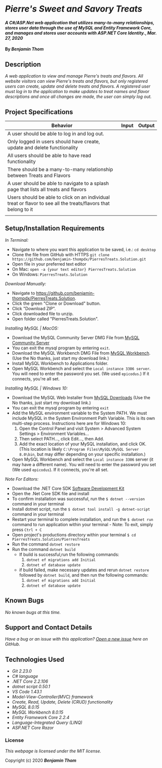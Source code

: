 # _Pierre's Sweet and Savory Treats_

#### _A C#/ASP.Net web application that utilizes many-to-many relationships, stores user data through the use of MySQL and Entity Framework Core, and manages and stores user accounts with ASP.NET Core Identity._, _Mar. 27, 2020_

#### By **_Benjamin Thom_**

## Description

_A web application to view and manage Pierre's treats and flavors. All website visitors can view Pierre's treats and flavors, but only registered users can create, update and delete treats and flavors. A registered user must log in to the application to make updates to treat names and flavor descriptions and once all changes are made, the user can simply log out._

## Project Specifications

| Behavior | Input | Output |
|---|:---:|:---:|
|A user should be able to log in and log out.|||
|Only logged in users should have create, update and delete functionality|||
|All users should be able to have read functionality|||
|There should be a many-to-many relationship between Treats and Flavors|||
|A user should be able to navigate to a splash page that lists all treats and flavors|||
|Users should be able to click on an individual treat or flavor to see all the treats/flavors that belong to it|||
||||

## Setup/Installation Requirements

_In Terminal:_

* Navigate to where you want this application to be saved, i.e.:
```cd desktop```
* Clone the file from GitHub with HTTPS
```git clone https://github.com/benjamin-thompdx/PierresTreats.Solution.git```
* Open file in your preferred text editor
* On Mac: ```open -a {your text editor} PierresTreats.Solution```
* On Windows: ```PierresTreats.Solution```

_Download Manually:_

* Navigate to https://github.com/benjamin-thompdx/PierresTreats.Solution.
* Click the green "Clone or Download" button.
* Click "Download ZIP".
* Click downloaded file to unzip.
* Open folder called "PierresTreats.Solution".

_Installing MySQL | MacOS:_

* Download the MySQL Community Server DMG File from [MySQL Community Server](https://dev.mysql.com/downloads/file/?id=484914)
* You can exit the mysql program by entering ```exit```.
* Download the MySQL Workbench DMG File from [MySQL Workbench](https://dev.mysql.com/downloads/file/?id=484391). (Use the No thanks, just start my download link.)
* Install MySQL Workbench to Applications folder.
* Open MySQL Workbench and select the ```Local instance 3306 server```. You will need to enter the password you set. (We used ```epicodus```.) If it connects, you're all set.

_Installing MySQL | Windows 10:_

* Download the MySQL Web Installer from [MySQL Downloads](https://dev.mysql.com/downloads/file/?id=484919) (Use the No thanks, just start my download link.)
* You can exit the mysql program by entering ```exit```
* Add the MySQL environment variable to the System PATH. We must include MySQL in the System Environment Path Variable. This is its own multi-step process. Instructions here are for Windows 10:
  1. Open the Control Panel and visit System > Advanced System Settings > Environment Variables...
  2. Then select PATH..., click Edit..., then Add.
  3. Add the exact location of your MySQL installation, and click OK. (This location is likely ```C:\Program Files\MySQL\MySQL Server 8.0\bin```, but may differ depending on your specific installation.)
* Open MySQL Workbench and select the ```Local instance 3306``` server (it may have a different name). You will need to enter the password you set (We used ```epicodus```). If it connects, you're all set.

_Note For Editors:_ 

* Download the .NET Core SDK [Software Development Kit](https://dotnet.microsoft.com/download)
* Open the .Net Core SDK file and install
* To confirm installation was successful, run the ```$ dotnet --version``` command in your terminal
* Install dotnet script, run the ```$ dotnet tool install -g dotnet-script``` command in your terminal
* Restart your terminal to complete installation, and run the ```$ dotnet run``` command to run application within your terminal - Note: To exit, simply press ```Ctrl + C```
* Open project's productions directory within your terminal ```$ cd PierresTreats.Solution/PierresTreats```
* Run the command ```dotnet restore```
* Run the command ```dotnet build``` 
  * If build is successful,run the following commands:
    1. ```dotnet ef migrations add Initial```
    2. ```dotnet ef database update```
  * if build failed, make necessary updates and rerun ```dotnet restore``` followed by ```dotnet build```, and then run the following commands:
    1. ```dotnet ef migrations add Initial```
    2. ```dotnet ef database update```

## Known Bugs

_No known bugs at this time._

## Support and Contact Details

_Have a bug or an issue with this application? [Open a new issue](https://github.com/benjamin-thompdx/PierresTreats.Solution/issues) here on GitHub._

## Technologies Used

* _Git 2.23.0_
* _C# language_
* _.NET Core 2.2.106_
* _dotnet script 0.50.1_
* _VS Code 1.43.1_
* _Model-View-Controller(MVC) framework_
* _Create, Read, Update, Delete (CRUD) functionality_
* _MySQL 8.0.15_
* _MySQL Workbench 8.0.15_
* _Entity Framework Core 2.2.4_
* _Language-Integrated Query (LINQ)_
* _ASP.NET Core Razor_

### License

*This webpage is licensed under the MIT license.*

Copyright (c) 2020 **_Benjamin Thom_**
